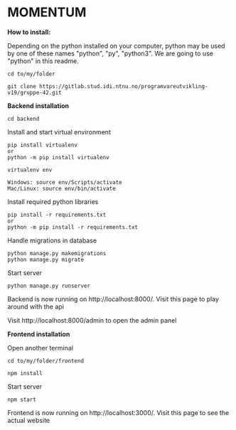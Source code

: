 # MOMENTUM

**How to install:**


Depending on the python installed on your computer, python may be used by one of these names
"python", "py", "python3". We are going to use "python" in this readme.


```
cd to/my/folder

git clone https://gitlab.stud.idi.ntnu.no/programvareutvikling-v19/gruppe-42.git

```

**Backend installation** 
```
cd backend
```

Install and start virtual environment
```
pip install virtualenv
or
python -m pip install virtualenv

virtualenv env

Windows: source env/Scripts/activate
Mac/Linux: source env/bin/activate
```

Install required python libraries

```
pip install -r requirements.txt
or
python -m pip install -r requirements.txt
```

Handle migrations in database

```
python manage.py makemigrations
python manage.py migrate
```

Start server
```
python manage.py runserver
```

Backend is now running on http://localhost:8000/. Visit this page to play around with the api

Visit http://localhost:8000/admin to open the admin panel

**Frontend installation**

Open another terminal
```
cd to/my/folder/frontend

npm install
```
Start server
```
npm start
```

Frontend is now running on http://localhost:3000/. Visit this page to see the actual website